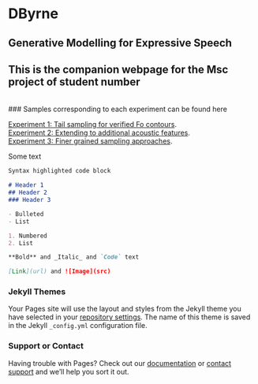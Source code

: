 
# DByrne

## Generative Modelling for Expressive Speech

## This is the companion webpage for the Msc project of **student number**
<br>
### Samples corresponding to each experiment can be found here


[Experiment 1: Tail sampling for verified Fo contours](https://d-byrne1.github.io/mscproject/experiment_1.html).
<br>
[Experiment 2: Extending to additional acoustic features](https://d-byrne1.github.io/mscproject/experiment_2.html).
<br>
[Experiment 3: Finer grained sampling approaches](https://d-byrne1.github.io/mscproject/experiment_3.html).






Some text

```markdown
Syntax highlighted code block

# Header 1
## Header 2
### Header 3

- Bulleted
- List

1. Numbered
2. List

**Bold** and _Italic_ and `Code` text

[Link](url) and ![Image](src)
```
 

### Jekyll Themes

Your Pages site will use the layout and styles from the Jekyll theme you have selected in your [repository settings](https://github.com/d-byrne1/mscproject/settings/pages). The name of this theme is saved in the Jekyll `_config.yml` configuration file.

### Support or Contact

Having trouble with Pages? Check out our [documentation](https://docs.github.com/categories/github-pages-basics/) or [contact support](https://support.github.com/contact) and we’ll help you sort it out.

